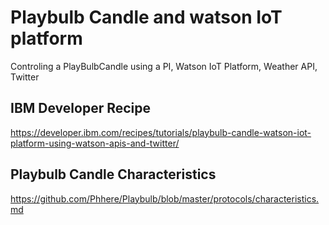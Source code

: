 # Playbulb Candle and watson IoT platform
Controling a PlayBulbCandle using a PI, Watson IoT Platform, Weather API, Twitter
## IBM Developer Recipe
https://developer.ibm.com/recipes/tutorials/playbulb-candle-watson-iot-platform-using-watson-apis-and-twitter/
## Playbulb Candle Characteristics 
https://github.com/Phhere/Playbulb/blob/master/protocols/characteristics.md


